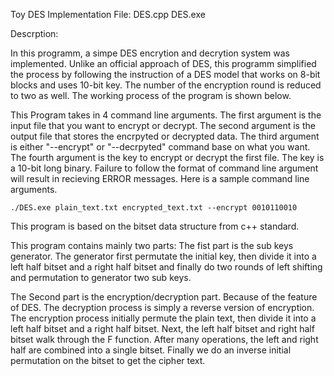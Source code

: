 Toy DES Implementation
File: DES.cpp DES.exe

Descrption: 

In this programm, a simpe DES encrytion and decrytion system was implemented. 
Unlike an official approach of DES, this programm simplified the process
by following the instruction of a DES model that works on 8-bit blocks 
and uses 10-bit key. The number of the encryption round is reduced to 
two as well. The working process of the program is shown below.

This Program takes in 4 command line arguments. The first argument is the 
input file that you want to encrypt or decrypt. The second argument is 
the output file that stores the encrpyted or decrypted data. The third 
argument is either "--encrypt" or "--decrpyted" command base on what
you want. The fourth argument is the key to encrypt or decrypt the first
file. The key is a 10-bit long binary. Failure to follow the format of
command line argument will result in recieving ERROR messages. Here is 
a sample command line arguments.

	./DES.exe plain_text.txt encrypted_text.txt --encrypt 0010110010

This program is based on the bitset data structure from c++ standard.


This program contains mainly two parts:
The fist part is the sub keys generator. The generator first permutate 
the initial key, then divide it into a left half bitset and a right 
half bitset and finally do two rounds of left shifting and permutation 
to generator two sub keys.

The Second part is the encryption/decryption part. Because of the 
feature of DES. The decryption process is simply a reverse version of 
encryption. The encryption process initially permute the plain text,
then divide it into a left half bitset and a right half bitset. Next,
the left half bitset and right half bitset walk through the F function.
After many operations, the left and right half are combined into a single
bitset. Finally we do an inverse initial permutation on the bitset to
get the cipher text.
